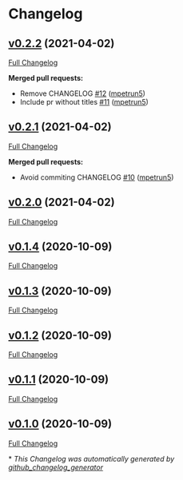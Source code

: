 # Changelog

## [v0.2.2](https://github.com/mpetrun5/release-pipeline-example/tree/v0.2.2) (2021-04-02)

[Full Changelog](https://github.com/mpetrun5/release-pipeline-example/compare/v0.2.1...v0.2.2)

**Merged pull requests:**

- Remove CHANGELOG [\#12](https://github.com/mpetrun5/release-pipeline-example/pull/12) ([mpetrun5](https://github.com/mpetrun5))
- Include pr without titles [\#11](https://github.com/mpetrun5/release-pipeline-example/pull/11) ([mpetrun5](https://github.com/mpetrun5))

## [v0.2.1](https://github.com/mpetrun5/release-pipeline-example/tree/v0.2.1) (2021-04-02)

[Full Changelog](https://github.com/mpetrun5/release-pipeline-example/compare/v0.2.0...v0.2.1)

**Merged pull requests:**

- Avoid commiting CHANGELOG [\#10](https://github.com/mpetrun5/release-pipeline-example/pull/10) ([mpetrun5](https://github.com/mpetrun5))

## [v0.2.0](https://github.com/mpetrun5/release-pipeline-example/tree/v0.2.0) (2021-04-02)

[Full Changelog](https://github.com/mpetrun5/release-pipeline-example/compare/v0.1.4...v0.2.0)

## [v0.1.4](https://github.com/mpetrun5/release-pipeline-example/tree/v0.1.4) (2020-10-09)

[Full Changelog](https://github.com/mpetrun5/release-pipeline-example/compare/v0.1.3...v0.1.4)

## [v0.1.3](https://github.com/mpetrun5/release-pipeline-example/tree/v0.1.3) (2020-10-09)

[Full Changelog](https://github.com/mpetrun5/release-pipeline-example/compare/v0.1.2...v0.1.3)

## [v0.1.2](https://github.com/mpetrun5/release-pipeline-example/tree/v0.1.2) (2020-10-09)

[Full Changelog](https://github.com/mpetrun5/release-pipeline-example/compare/v0.1.1...v0.1.2)

## [v0.1.1](https://github.com/mpetrun5/release-pipeline-example/tree/v0.1.1) (2020-10-09)

[Full Changelog](https://github.com/mpetrun5/release-pipeline-example/compare/v0.1.0...v0.1.1)

## [v0.1.0](https://github.com/mpetrun5/release-pipeline-example/tree/v0.1.0) (2020-10-09)

[Full Changelog](https://github.com/mpetrun5/release-pipeline-example/compare/af666b5db2f70c5f8692199d036c161c5b74a569...v0.1.0)



\* *This Changelog was automatically generated by [github_changelog_generator](https://github.com/github-changelog-generator/github-changelog-generator)*
